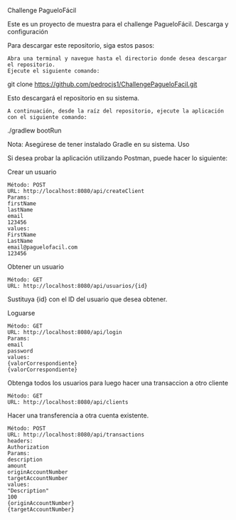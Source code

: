 Challenge PagueloFácil

Este es un proyecto de muestra para el challenge PagueloFácil.
Descarga y configuración

Para descargar este repositorio, siga estos pasos:

    Abra una terminal y navegue hasta el directorio donde desea descargar el repositorio.
    Ejecute el siguiente comando:

git clone https://github.com/pedrocjs1/ChallengePagueloFacil.git

Esto descargará el repositorio en su sistema.

    A continuación, desde la raíz del repositorio, ejecute la aplicación con el siguiente comando:

./gradlew bootRun

Nota: Asegúrese de tener instalado Gradle en su sistema.
Uso


Si desea probar la aplicación utilizando Postman, puede hacer lo siguiente:

Crear un usuario

    Método: POST
    URL: http://localhost:8080/api/createClient
    Params: 
    firstName 
    lastName
    email
    123456
    values: 
    FirstName
    LastName
    email@paguelofacil.com
    123456


Obtener un usuario

    Método: GET
    URL: http://localhost:8080/api/usuarios/{id}

Sustituya {id} con el ID del usuario que desea obtener.

Loguarse

    Método: GET
    URL: http://localhost:8080/api/login
    Params: 
    email 
    password
    values: 
    {valorCorrespondiente}
    {valorCorrespondiente}
   
    

Obtenga todos los usuarios para luego hacer una transaccion a otro cliente

    Método: GET
    URL: http://localhost:8080/api/clients

Hacer una transferencia a otra cuenta existente. 

    Método: POST
    URL: http://localhost:8080/api/transactions
    headers:
    Authorization
    Params: 
    description 
    amount
    originAccountNumber
    targetAccountNumber
    values: 
    "Description"
    100
    {originAccountNumber}
    {targetAccountNumber}
    
